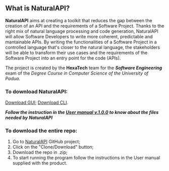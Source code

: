 ## What is NaturalAPI?
**NaturalAPI** aims at creating a toolkit that reduces the gap between the creation of an API and the requirements of a Software Project.
Thanks to the right mix of natural language processing and code generation, NaturalAPI will allow Software Developers to write more coherent, predictable and mantainable APIs.
By writing the functionalities of a Software Project in a controlled language that's closer to the natural language, the stakeholders will be able to transform their use cases and the requirements of the Software Project into an entry point for the code (APIs).


The project is created by the **HexaTech** team for the _**Software Engineering**_ exam of the *Degree Course in Computer Science of the University of Padua*.

### To download NaturalAPI:
[Download GUI](https://drive.google.com/file/d/1PkEUoWF5KMvh818DncNUhMXoW612UpFI/view?usp=sharing);
[Download CLI](https://drive.google.com/file/d/14zD9q3vSrnK7tCkkqwVy3yioj5Fm4OaA/view?usp=sharing).

_**Follow the instruction in the [User manual v.1.0.0](https://github.com/Hexatech016/Website-NaturalAPI.github.io/blob/master/Documents/userManual.pdf) to know about the files needed by NaturalAPI**_ 


### To download the entire repo:
1. Go to [NaturalAPI](https://github.com/Hexatech016/NaturalAPI) GitHub project;
2. Click on the "Clone/Download" button;
3. Download the repo in .zip;
4. To start running the program follow the instructions in the User manual supplied with the product.
